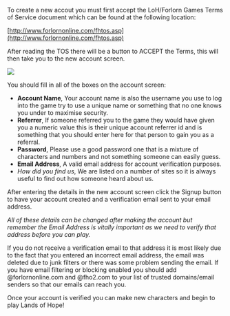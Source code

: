 To create a new accout you must first accept the LoH/Forlorn Games Terms of Service document which can be found at the following location:

[http://www.forlornonline.com/fhtos.asp](http://www.forlornonline.com/fhtos.asp)  
  
After reading the TOS there will be a button to ACCEPT the Terms, this will then take you to the new account screen.

[![](https://lohcdn.com/images/t_newaccount.jpg)](https://lohcdn.com/images/newaccount.jpg)

You should fill in all of the boxes on the account screen:

*   **Account Name**, Your account name is also the username you use to log into the game try to use a unique name or something that no one knows you under to maximise security.
*   **Referrer**, If someone referred you to the game they would have given you a numeric value this is their unique account referrer id and is something that you should enter here for that person to gain you as a referral.
*   **Password**, Please use a good password one that is a mixture of characters and numbers and not something someone can easily guess.
*   **Email Address**, A valid email address for account verification purposes.
*   _How did you find us_, We are listed on a number of sites so it is always useful to find out how someone heard about us.

After entering the details in the new account screen click the Signup button to have your account created and a verification email sent to your email address.  
  
_All of these details can be changed after making the account but remember the Email Address is vitally important as we need to verify that address before you can play._  
  
If you do not receive a verification email to that address it is most likely due to the fact that you entered an incorrect email address, the email was deleted due to junk filters or there was some problem sending the email. If you have email filtering or blocking enabled you should add @forlornonline.com and @fho2.com to your list of trusted domains/email senders so that our emails can reach you.  
  
Once your account is verified you can make new characters and begin to play Lands of Hope!